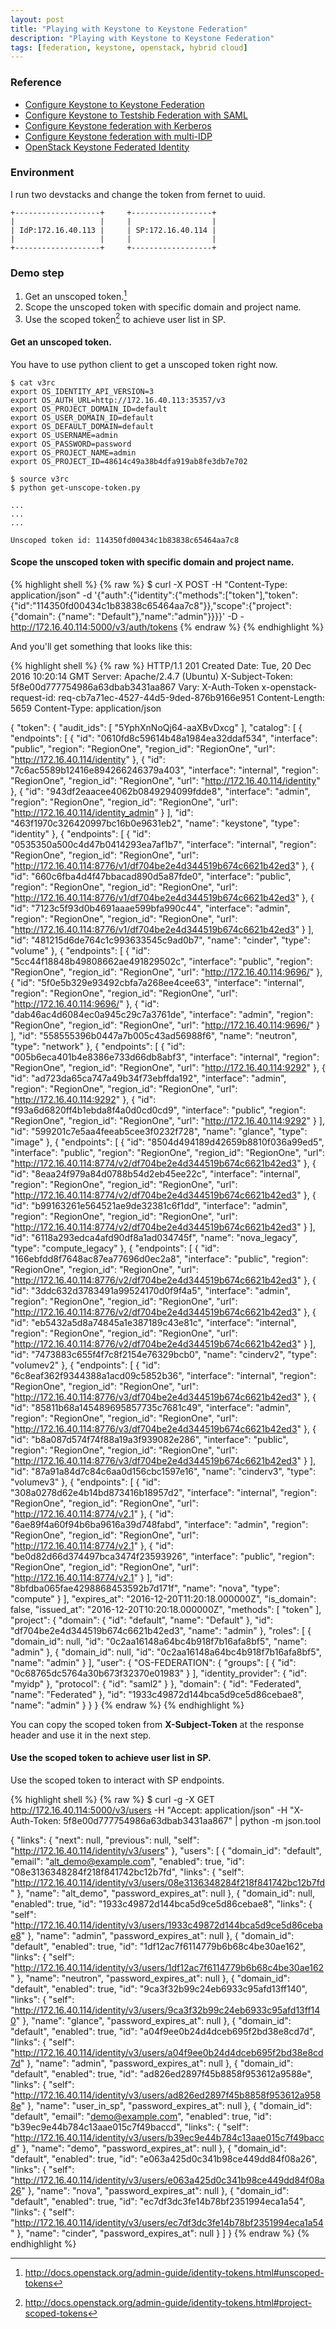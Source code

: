 ```yaml
---
layout: post
title: "Playing with Keystone to Keystone Federation"
description: "Playing with Keystone to Keystone Federation"
tags: [federation, keystone, openstack, hybrid cloud]
---
```


### Reference

* [Configure Keystone to Keystone Federation](http://blog.rodrigods.com/it-is-time-to-play-with-keystone-to-keystone-federation-in-kilo/)
* [Configure Keystone to Testshib Federation with SAML](https://bigjools.wordpress.com/2015/05/22/saml-federation-with-openstack/)
* [Configure Keystone federation with Kerberos](https://bigjools.wordpress.com/2015/04/27/federated-openstack-logins-using-kerberos/)
* [Configure Keystone federation with multi-IDP](https://zenodo.org/record/11982/files/CERN_openlab_Luca_Tartarini.pdf)
* [OpenStack Keystone Federated Identity](http://docs.openstack.org/developer/keystone/federation/federated_identity.html)

### Environment

I run two devstacks and change the token from fernet to uuid.

~~~ shell
+-------------------+     +------------------+
|                   |     |                  |
| IdP:172.16.40.113 |     | SP:172.16.40.114 |
|                   |     |                  |
+-------------------+     +------------------+
~~~

### Demo step

1. Get an unscoped token.[^1]
2. Scope the unscoped token with specific domain and project name.
3. Use the scoped token[^2] to achieve user list in SP.

[^1]:<http://docs.openstack.org/admin-guide/identity-tokens.html#unscoped-tokens>
[^2]:<http://docs.openstack.org/admin-guide/identity-tokens.html#project-scoped-tokens>

#### Get an unscoped token.

You have to use python client to get a unscoped token right now.

~~~ shell
$ cat v3rc
export OS_IDENTITY_API_VERSION=3
export OS_AUTH_URL=http://172.16.40.113:35357/v3
export OS_PROJECT_DOMAIN_ID=default
export OS_USER_DOMAIN_ID=default
export OS_DEFAULT_DOMAIN=default
export OS_USERNAME=admin
export OS_PASSWORD=password
export OS_PROJECT_NAME=admin
export OS_PROJECT_ID=48614c49a38b4dfa919ab8fe3db7e702

$ source v3rc
$ python get-unscope-token.py

...
...
...

Unscoped token id: 114350fd00434c1b83838c65464aa7c8
~~~

#### Scope the unscoped token with specific domain and project name.

{% highlight shell %}
{% raw %}
$ curl -X POST -H "Content-Type: application/json" -d '{"auth":{"identity":{"methods":["token"],"token":{"id":"114350fd00434c1b83838c65464aa7c8"}},"scope":{"project":{"domain": {"name": "Default"},"name":"admin"}}}}' -D - http://172.16.40.114:5000/v3/auth/tokens
{% endraw %}
{% endhighlight %}

And you'll get something that looks like this:

{% highlight shell %}
{% raw %}
HTTP/1.1 201 Created
Date: Tue, 20 Dec 2016 10:20:14 GMT
Server: Apache/2.4.7 (Ubuntu)
X-Subject-Token: 5f8e00d777754986a63dbab3431aa867
Vary: X-Auth-Token
x-openstack-request-id: req-cb7a71ec-4527-44d5-9ded-876b9166e951
Content-Length: 5659
Content-Type: application/json

{
    "token": {
        "audit_ids": [
            "5YphXnNoQj64-aaXBvDxcg"
        ],
        "catalog": [
            {
                "endpoints": [
                    {
                        "id": "0610fd8c59614b48a1984ea32ddaf534",
                        "interface": "public",
                        "region": "RegionOne",
                        "region_id": "RegionOne",
                        "url": "http://172.16.40.114/identity"
                    },
                    {
                        "id": "7c6ac5589b12416e894266246379a403",
                        "interface": "internal",
                        "region": "RegionOne",
                        "region_id": "RegionOne",
                        "url": "http://172.16.40.114/identity"
                    },
                    {
                        "id": "943df2eaacee4062b0849294099fdde8",
                        "interface": "admin",
                        "region": "RegionOne",
                        "region_id": "RegionOne",
                        "url": "http://172.16.40.114/identity_admin"
                    }
                ],
                "id": "463f1970c326420997bc16b0e9631eb2",
                "name": "keystone",
                "type": "identity"
            },
            {
                "endpoints": [
                    {
                        "id": "0535350a500c4d47b0414293ea7af1b7",
                        "interface": "internal",
                        "region": "RegionOne",
                        "region_id": "RegionOne",
                        "url": "http://172.16.40.114:8776/v1/df704be2e4d344519b674c6621b42ed3"
                    },
                    {
                        "id": "660c6fba4d4f47bbacad890d5a87fde0",
                        "interface": "public",
                        "region": "RegionOne",
                        "region_id": "RegionOne",
                        "url": "http://172.16.40.114:8776/v1/df704be2e4d344519b674c6621b42ed3"
                    },
                    {
                        "id": "7123c5f93d0b4691aaae599bfa990c44",
                        "interface": "admin",
                        "region": "RegionOne",
                        "region_id": "RegionOne",
                        "url": "http://172.16.40.114:8776/v1/df704be2e4d344519b674c6621b42ed3"
                    }
                ],
                "id": "481215d6de764c1c993633545c9ad0b7",
                "name": "cinder",
                "type": "volume"
            },
            {
                "endpoints": [
                    {
                        "id": "5cc44f18848b49808662ae491829502c",
                        "interface": "public",
                        "region": "RegionOne",
                        "region_id": "RegionOne",
                        "url": "http://172.16.40.114:9696/"
                    },
                    {
                        "id": "5f0e5b329e93492cbfa7a268ee4cee63",
                        "interface": "internal",
                        "region": "RegionOne",
                        "region_id": "RegionOne",
                        "url": "http://172.16.40.114:9696/"
                    },
                    {
                        "id": "dab46ac4d6084ec0a945c29c7a3761de",
                        "interface": "admin",
                        "region": "RegionOne",
                        "region_id": "RegionOne",
                        "url": "http://172.16.40.114:9696/"
                    }
                ],
                "id": "558555396b0447a7b005c43ad56988f6",
                "name": "neutron",
                "type": "network"
            },
            {
                "endpoints": [
                    {
                        "id": "005b6eca401b4e8386e733d66db8abf3",
                        "interface": "internal",
                        "region": "RegionOne",
                        "region_id": "RegionOne",
                        "url": "http://172.16.40.114:9292"
                    },
                    {
                        "id": "ad723da65ca747a49b34f73ebffda192",
                        "interface": "admin",
                        "region": "RegionOne",
                        "region_id": "RegionOne",
                        "url": "http://172.16.40.114:9292"
                    },
                    {
                        "id": "f93a6d6820ff4b1ebda8f4a0d0cd0cd9",
                        "interface": "public",
                        "region": "RegionOne",
                        "region_id": "RegionOne",
                        "url": "http://172.16.40.114:9292"
                    }
                ],
                "id": "599201c7e5aa4feeab5cee3f0232f728",
                "name": "glance",
                "type": "image"
            },
            {
                "endpoints": [
                    {
                        "id": "8504d494189d42659b8810f036a99ed5",
                        "interface": "public",
                        "region": "RegionOne",
                        "region_id": "RegionOne",
                        "url": "http://172.16.40.114:8774/v2/df704be2e4d344519b674c6621b42ed3"
                    },
                    {
                        "id": "8eaa24f979a84d0788b54d2eb45ee22c",
                        "interface": "internal",
                        "region": "RegionOne",
                        "region_id": "RegionOne",
                        "url": "http://172.16.40.114:8774/v2/df704be2e4d344519b674c6621b42ed3"
                    },
                    {
                        "id": "b99163261e564521ae9de32381c6f1dd",
                        "interface": "admin",
                        "region": "RegionOne",
                        "region_id": "RegionOne",
                        "url": "http://172.16.40.114:8774/v2/df704be2e4d344519b674c6621b42ed3"
                    }
                ],
                "id": "6118a293edca4afd90df8a1ad034745f",
                "name": "nova_legacy",
                "type": "compute_legacy"
            },
            {
                "endpoints": [
                    {
                        "id": "166ebfdd8f7648ac87ea77696d0ec2a8",
                        "interface": "public",
                        "region": "RegionOne",
                        "region_id": "RegionOne",
                        "url": "http://172.16.40.114:8776/v2/df704be2e4d344519b674c6621b42ed3"
                    },
                    {
                        "id": "3ddc632d3783491a99524170d0f9f4a5",
                        "interface": "admin",
                        "region": "RegionOne",
                        "region_id": "RegionOne",
                        "url": "http://172.16.40.114:8776/v2/df704be2e4d344519b674c6621b42ed3"
                    },
                    {
                        "id": "eb5432a5d8a74845a1e387189c43e81c",
                        "interface": "internal",
                        "region": "RegionOne",
                        "region_id": "RegionOne",
                        "url": "http://172.16.40.114:8776/v2/df704be2e4d344519b674c6621b42ed3"
                    }
                ],
                "id": "7473883c655f4f7c8f2154e76329bcb0",
                "name": "cinderv2",
                "type": "volumev2"
            },
            {
                "endpoints": [
                    {
                        "id": "6c8eaf362f9344388a1acd09c5852b36",
                        "interface": "internal",
                        "region": "RegionOne",
                        "region_id": "RegionOne",
                        "url": "http://172.16.40.114:8776/v3/df704be2e4d344519b674c6621b42ed3"
                    },
                    {
                        "id": "85811b68a145489695857735c7681c49",
                        "interface": "admin",
                        "region": "RegionOne",
                        "region_id": "RegionOne",
                        "url": "http://172.16.40.114:8776/v3/df704be2e4d344519b674c6621b42ed3"
                    },
                    {
                        "id": "b8a087d574f74f88a19a3f939082e286",
                        "interface": "public",
                        "region": "RegionOne",
                        "region_id": "RegionOne",
                        "url": "http://172.16.40.114:8776/v3/df704be2e4d344519b674c6621b42ed3"
                    }
                ],
                "id": "87a91a84d7c84c6aa0d156cbc1597e16",
                "name": "cinderv3",
                "type": "volumev3"
            },
            {
                "endpoints": [
                    {
                        "id": "308a0278d62e4b14bd873416b18957d2",
                        "interface": "internal",
                        "region": "RegionOne",
                        "region_id": "RegionOne",
                        "url": "http://172.16.40.114:8774/v2.1"
                    },
                    {
                        "id": "6ae89f4a60f94b6ba9616a39d748fabd",
                        "interface": "admin",
                        "region": "RegionOne",
                        "region_id": "RegionOne",
                        "url": "http://172.16.40.114:8774/v2.1"
                    },
                    {
                        "id": "be0d82d66d374497bca3474f23593926",
                        "interface": "public",
                        "region": "RegionOne",
                        "region_id": "RegionOne",
                        "url": "http://172.16.40.114:8774/v2.1"
                    }
                ],
                "id": "8bfdba065fae4298868453592b7d171f",
                "name": "nova",
                "type": "compute"
            }
        ],
        "expires_at": "2016-12-20T11:20:18.000000Z",
        "is_domain": false,
        "issued_at": "2016-12-20T10:20:18.000000Z",
        "methods": [
            "token"
        ],
        "project": {
            "domain": {
                "id": "default",
                "name": "Default"
            },
            "id": "df704be2e4d344519b674c6621b42ed3",
            "name": "admin"
        },
        "roles": [
            {
                "domain_id": null,
                "id": "0c2aa16148a64bc4b918f7b16afa8bf5",
                "name": "admin"
            },
            {
                "domain_id": null,
                "id": "0c2aa16148a64bc4b918f7b16afa8bf5",
                "name": "admin"
            }
        ],
        "user": {
            "OS-FEDERATION": {
                "groups": [
                    {
                        "id": "0c68765dc5764a30b673f32370e01983"
                    }
                ],
                "identity_provider": {
                    "id": "myidp"
                },
                "protocol": {
                    "id": "saml2"
                }
            },
            "domain": {
                "id": "Federated",
                "name": "Federated"
            },
            "id": "1933c49872d144bca5d9ce5d86cebae8",
            "name": "admin"
        }
    }
}
{% endraw %}
{% endhighlight %}

You can copy the scoped token from **X-Subject-Token** at the response header and use it in the next step.

#### Use the scoped token to achieve user list in SP.

Use the scoped token to interact with SP endpoints.

{% highlight shell %}
{% raw %}
$ curl -g  -X GET http://172.16.40.114:5000/v3/users -H "Accept: application/json" -H "X-Auth-Token: 5f8e00d777754986a63dbab3431aa867" | python -m json.tool

{
    "links": {
        "next": null,
        "previous": null,
        "self": "http://172.16.40.114/identity/v3/users"
    },
    "users": [
        {
            "domain_id": "default",
            "email": "alt_demo@example.com",
            "enabled": true,
            "id": "08e3136348284f218f841742bc12b7fd",
            "links": {
                "self": "http://172.16.40.114/identity/v3/users/08e3136348284f218f841742bc12b7fd"
            },
            "name": "alt_demo",
            "password_expires_at": null
        },
        {
            "domain_id": null,
            "enabled": true,
            "id": "1933c49872d144bca5d9ce5d86cebae8",
            "links": {
                "self": "http://172.16.40.114/identity/v3/users/1933c49872d144bca5d9ce5d86cebae8"
            },
            "name": "admin",
            "password_expires_at": null
        },
        {
            "domain_id": "default",
            "enabled": true,
            "id": "1df12ac7f6114779b6b68c4be30ae162",
            "links": {
                "self": "http://172.16.40.114/identity/v3/users/1df12ac7f6114779b6b68c4be30ae162"
            },
            "name": "neutron",
            "password_expires_at": null
        },
        {
            "domain_id": "default",
            "enabled": true,
            "id": "9ca3f32b99c24eb6933c95afd13ff140",
            "links": {
                "self": "http://172.16.40.114/identity/v3/users/9ca3f32b99c24eb6933c95afd13ff140"
            },
            "name": "glance",
            "password_expires_at": null
        },
        {
            "domain_id": "default",
            "enabled": true,
            "id": "a04f9ee0b24d4dceb695f2bd38e8cd7d",
            "links": {
                "self": "http://172.16.40.114/identity/v3/users/a04f9ee0b24d4dceb695f2bd38e8cd7d"
            },
            "name": "admin",
            "password_expires_at": null
        },
        {
            "domain_id": "default",
            "enabled": true,
            "id": "ad826ed2897f45b8858f953612a9588e",
            "links": {
                "self": "http://172.16.40.114/identity/v3/users/ad826ed2897f45b8858f953612a9588e"
            },
            "name": "user_in_sp",
            "password_expires_at": null
        },
        {
            "domain_id": "default",
            "email": "demo@example.com",
            "enabled": true,
            "id": "b39ec9e44b784c13aae015c7f49baccd",
            "links": {
                "self": "http://172.16.40.114/identity/v3/users/b39ec9e44b784c13aae015c7f49baccd"
            },
            "name": "demo",
            "password_expires_at": null
        },
        {
            "domain_id": "default",
            "enabled": true,
            "id": "e063a425d0c341b98ce449dd84f08a26",
            "links": {
                "self": "http://172.16.40.114/identity/v3/users/e063a425d0c341b98ce449dd84f08a26"
            },
            "name": "nova",
            "password_expires_at": null
        },
        {
            "domain_id": "default",
            "enabled": true,
            "id": "ec7df3dc3fe14b78bf2351994eca1a54",
            "links": {
                "self": "http://172.16.40.114/identity/v3/users/ec7df3dc3fe14b78bf2351994eca1a54"
            },
            "name": "cinder",
            "password_expires_at": null
        }
    ]
}
{% endraw %}
{% endhighlight %}
